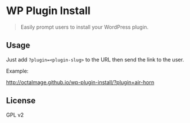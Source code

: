 # WP Plugin Install
> Easily prompt users to install your WordPress plugin.

## Usage

Just add `?plugin=<plugin-slug>` to the URL then send the link to the user. 

Example: 

http://octalmage.github.io/wp-plugin-install/?plugin=air-horn

## License 

GPL v2